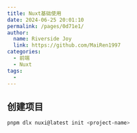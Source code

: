 ```yaml
---
title: Nuxt基础使用
date: 2024-06-25 20:01:10
permalink: /pages/0d71e1/
author:
  name: Riverside Joy
  link: https://github.com/MaiRen1997
categories:
  - 前端
  - Nuxt
tags:
  - 
---
```


## 创建项目

```sh
pnpm dlx nuxi@latest init <project-name>
```

